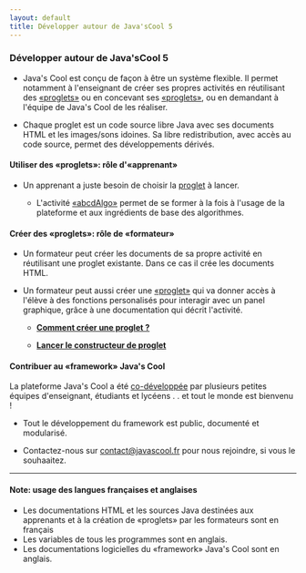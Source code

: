 ```yaml
---
layout: default
title: Développer autour de Java'sCool 5
---
```


###  Développer autour de Java'sCool 5

* Java's Cool est conçu de façon à être un système flexible. Il permet notamment à l'enseignant de créer ses propres activités en réutilisant des [«proglets»](../wpages/JavaScool:Proglet.html) ou en concevant ses [«proglets»](../wpages/JavaScool:Proglet.html), ou en demandant à l'équipe de Java's Cool de les réaliser. 

* Chaque proglet est un code source libre Java avec ses documents HTML et les images/sons idoines. Sa libre redistribution, avec accès au code source, permet des développements dérivés. 

####  Utiliser des «proglets»: rôle d'«apprenant»

* Un apprenant a juste besoin de choisir la [proglet](../wproglets/index.html) à lancer.

  * L'activité [«abcdAlgo»](../wproglets/javascool-proglet-abcdAlgos-html/index.html) permet de se former à la fois à l'usage de la plateforme et aux ingrédients de base des algorithmes.

#### Créer des «proglets»: rôle de «formateur»

* Un formateur peut créer les documents de sa propre activité en réutilisant une proglet existante. Dans ce cas il crée les documents HTML.

* Un formateur peut aussi créer une [«proglet»](../wpages/JavaScool:Proglet.html) qui va donner accès à l'élève à des fonctions personalisés pour interagir avec un panel graphique, grâce à une documentation qui décrit l'activité. 

  * **[Comment créer une proglet ?](./developper/index.html)**

  * **[Lancer le constructeur de proglet](./wproglets/javascool-core.jar)**

#### Contribuer au «framework» Java's Cool

La plateforme Java's Cool a été [co-développée](../wpages/JavaScool:Crédits) par plusieurs petites équipes d'enseignant, étudiants et lycéens . . et tout le monde est bienvenu !

* Tout le développement du framework est public, documenté et modularisé.

* Contactez-nous sur [contact@javascool.fr](mailto:contact@javascool.fr) pour nous rejoindre, si vous le souhaaitez.

----

#### Note: usage des langues françaises et anglaises
* Les documentations HTML et les sources Java destinées aux apprenants et à la création de «proglets» par les formateurs sont en français
* Les variables de tous les programmes sont en anglais.
* Les documentations logicielles du «framework» Java's Cool sont en anglais.
